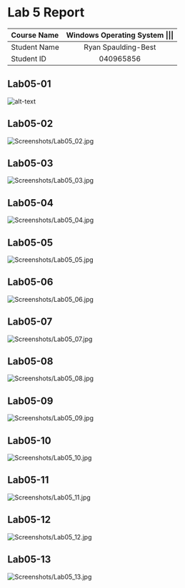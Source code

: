 # Lab 5 Report

| **Course Name**  | **Windows Operating System \|\|\|**|
|:-------------| :-----------------------------:|
|Student Name  | Ryan Spaulding-Best            |
|Student ID    | 040965856                      |

## Lab05-01

![alt-text](Screenshots/Lab05_01.JPG)

## Lab05-02

![Screenshots/Lab05_02.jpg](Screenshots/Lab05_02.jpg)

## Lab05-03

![Screenshots/Lab05_03.jpg](Screenshots/Lab05_03.jpg)

## Lab05-04

![Screenshots/Lab05_04.jpg](Screenshots/Lab05_04.jpg)

## Lab05-05

![Screenshots/Lab05_05.jpg](Screenshots/Lab05_05.jpg)

## Lab05-06

![Screenshots/Lab05_06.jpg](Screenshots/Lab05_06.jpg)

## Lab05-07

![Screenshots/Lab05_07.jpg](Screenshots/Lab05_07.jpg)

## Lab05-08

![Screenshots/Lab05_08.jpg](Screenshots/Lab05_08.jpg)

## Lab05-09

![Screenshots/Lab05_09.jpg](Screenshots/Lab05_09.jpg)

## Lab05-10

![Screenshots/Lab05_10.jpg](Screenshots/Lab05_10.jpg)

## Lab05-11

![Screenshots/Lab05_11.jpg](Screenshots/Lab05_11.jpg)

## Lab05-12

![Screenshots/Lab05_12.jpg](Screenshots/Lab05_12.jpg)

## Lab05-13

![Screenshots/Lab05_13.jpg](Screenshots/Lab05_13.jpg)


